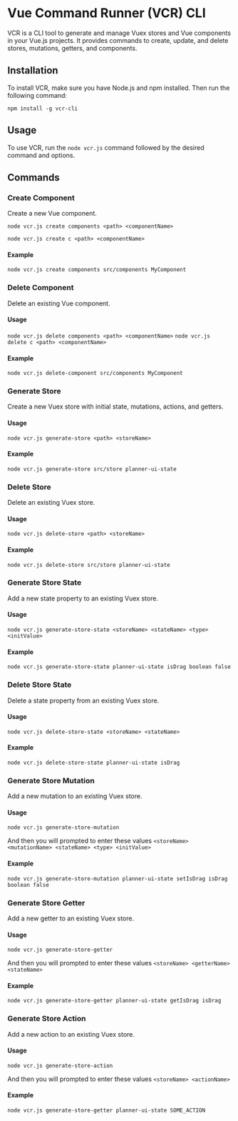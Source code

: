 # Vue Command Runner (VCR) CLI

VCR is a CLI tool to generate and manage Vuex stores and Vue components in your Vue.js projects. It provides commands to create, update, and delete stores, mutations, getters, and components.

## Installation

To install VCR, make sure you have Node.js and npm installed. Then run the following command:

`npm install -g vcr-cli`


## Usage

To use VCR, run the `node vcr.js` command followed by the desired command and options.

## Commands


### Create Component

Create a new Vue component.

`node vcr.js create components <path> <componentName>`

`node vcr.js create c <path> <componentName>`

#### Example

`node vcr.js create components src/components MyComponent`


### Delete Component

Delete an existing Vue component.

#### Usage

`node vcr.js delete components <path> <componentName>`
`node vcr.js delete c <path> <componentName>`


#### Example

`node vcr.js delete-component src/components MyComponent`

### Generate Store

Create a new Vuex store with initial state, mutations, actions, and getters.

#### Usage

`node vcr.js generate-store <path> <storeName>`

#### Example

`node vcr.js generate-store src/store planner-ui-state`


### Delete Store

Delete an existing Vuex store.

#### Usage

`node vcr.js delete-store <path> <storeName>`


#### Example

`node vcr.js delete-store src/store planner-ui-state`


### Generate Store State

Add a new state property to an existing Vuex store.

#### Usage

`node vcr.js generate-store-state <storeName> <stateName> <type> <initValue>`


#### Example

`node vcr.js generate-store-state planner-ui-state isDrag boolean false`


### Delete Store State

Delete a state property from an existing Vuex store.

#### Usage

`node vcr.js delete-store-state <storeName> <stateName>`


#### Example

`node vcr.js delete-store-state planner-ui-state isDrag`


### Generate Store Mutation

Add a new mutation to an existing Vuex store.

#### Usage

`node vcr.js generate-store-mutation`

And then you will prompted to enter these values `<storeName> <mutationName> <stateName> <type> <initValue>`


#### Example

`node vcr.js generate-store-mutation planner-ui-state setIsDrag isDrag boolean false`

### Generate Store Getter

Add a new getter to an existing Vuex store.

#### Usage

`node vcr.js generate-store-getter`

And then you will prompted to enter these values `<storeName> <getterName> <stateName>`


#### Example

`node vcr.js generate-store-getter planner-ui-state getIsDrag isDrag`

### Generate Store Action

Add a new action to an existing Vuex store.

#### Usage

`node vcr.js generate-store-action`

And then you will prompted to enter these values `<storeName> <actionName>`


#### Example

`node vcr.js generate-store-getter planner-ui-state SOME_ACTION`
